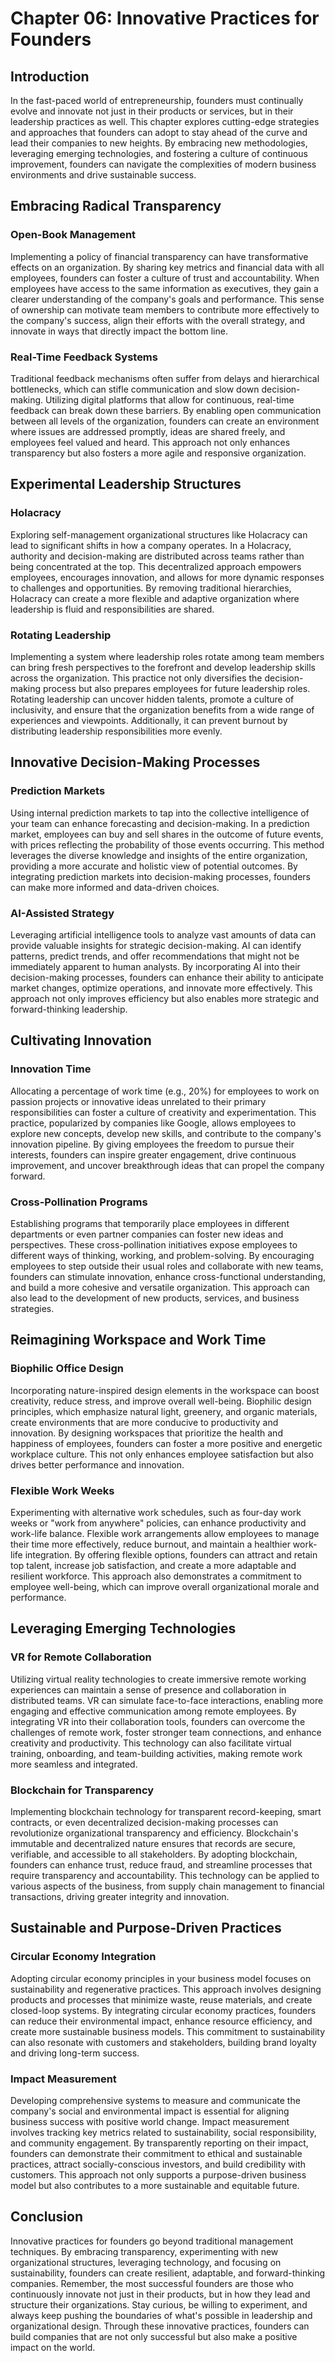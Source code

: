 # Chapter 06: Innovative Practices for Founders

## Introduction

In the fast-paced world of entrepreneurship, founders must continually evolve and innovate not just in their products or services, but in their leadership practices as well. This chapter explores cutting-edge strategies and approaches that founders can adopt to stay ahead of the curve and lead their companies to new heights. By embracing new methodologies, leveraging emerging technologies, and fostering a culture of continuous improvement, founders can navigate the complexities of modern business environments and drive sustainable success.

## Embracing Radical Transparency

### Open-Book Management

Implementing a policy of financial transparency can have transformative effects on an organization. By sharing key metrics and financial data with all employees, founders can foster a culture of trust and accountability. When employees have access to the same information as executives, they gain a clearer understanding of the company's goals and performance. This sense of ownership can motivate team members to contribute more effectively to the company's success, align their efforts with the overall strategy, and innovate in ways that directly impact the bottom line.

### Real-Time Feedback Systems

Traditional feedback mechanisms often suffer from delays and hierarchical bottlenecks, which can stifle communication and slow down decision-making. Utilizing digital platforms that allow for continuous, real-time feedback can break down these barriers. By enabling open communication between all levels of the organization, founders can create an environment where issues are addressed promptly, ideas are shared freely, and employees feel valued and heard. This approach not only enhances transparency but also fosters a more agile and responsive organization.

## Experimental Leadership Structures

### Holacracy

Exploring self-management organizational structures like Holacracy can lead to significant shifts in how a company operates. In a Holacracy, authority and decision-making are distributed across teams rather than being concentrated at the top. This decentralized approach empowers employees, encourages innovation, and allows for more dynamic responses to challenges and opportunities. By removing traditional hierarchies, Holacracy can create a more flexible and adaptive organization where leadership is fluid and responsibilities are shared.

### Rotating Leadership

Implementing a system where leadership roles rotate among team members can bring fresh perspectives to the forefront and develop leadership skills across the organization. This practice not only diversifies the decision-making process but also prepares employees for future leadership roles. Rotating leadership can uncover hidden talents, promote a culture of inclusivity, and ensure that the organization benefits from a wide range of experiences and viewpoints. Additionally, it can prevent burnout by distributing leadership responsibilities more evenly.

## Innovative Decision-Making Processes

### Prediction Markets

Using internal prediction markets to tap into the collective intelligence of your team can enhance forecasting and decision-making. In a prediction market, employees can buy and sell shares in the outcome of future events, with prices reflecting the probability of those events occurring. This method leverages the diverse knowledge and insights of the entire organization, providing a more accurate and holistic view of potential outcomes. By integrating prediction markets into decision-making processes, founders can make more informed and data-driven choices.

### AI-Assisted Strategy

Leveraging artificial intelligence tools to analyze vast amounts of data can provide valuable insights for strategic decision-making. AI can identify patterns, predict trends, and offer recommendations that might not be immediately apparent to human analysts. By incorporating AI into their decision-making processes, founders can enhance their ability to anticipate market changes, optimize operations, and innovate more effectively. This approach not only improves efficiency but also enables more strategic and forward-thinking leadership.

## Cultivating Innovation

### Innovation Time

Allocating a percentage of work time (e.g., 20%) for employees to work on passion projects or innovative ideas unrelated to their primary responsibilities can foster a culture of creativity and experimentation. This practice, popularized by companies like Google, allows employees to explore new concepts, develop new skills, and contribute to the company's innovation pipeline. By giving employees the freedom to pursue their interests, founders can inspire greater engagement, drive continuous improvement, and uncover breakthrough ideas that can propel the company forward.

### Cross-Pollination Programs

Establishing programs that temporarily place employees in different departments or even partner companies can foster new ideas and perspectives. These cross-pollination initiatives expose employees to different ways of thinking, working, and problem-solving. By encouraging employees to step outside their usual roles and collaborate with new teams, founders can stimulate innovation, enhance cross-functional understanding, and build a more cohesive and versatile organization. This approach can also lead to the development of new products, services, and business strategies.

## Reimagining Workspace and Work Time

### Biophilic Office Design

Incorporating nature-inspired design elements in the workspace can boost creativity, reduce stress, and improve overall well-being. Biophilic design principles, which emphasize natural light, greenery, and organic materials, create environments that are more conducive to productivity and innovation. By designing workspaces that prioritize the health and happiness of employees, founders can foster a more positive and energetic workplace culture. This not only enhances employee satisfaction but also drives better performance and innovation.

### Flexible Work Weeks

Experimenting with alternative work schedules, such as four-day work weeks or "work from anywhere" policies, can enhance productivity and work-life balance. Flexible work arrangements allow employees to manage their time more effectively, reduce burnout, and maintain a healthier work-life integration. By offering flexible options, founders can attract and retain top talent, increase job satisfaction, and create a more adaptable and resilient workforce. This approach also demonstrates a commitment to employee well-being, which can improve overall organizational morale and performance.

## Leveraging Emerging Technologies

### VR for Remote Collaboration

Utilizing virtual reality technologies to create immersive remote working experiences can maintain a sense of presence and collaboration in distributed teams. VR can simulate face-to-face interactions, enabling more engaging and effective communication among remote employees. By integrating VR into their collaboration tools, founders can overcome the challenges of remote work, foster stronger team connections, and enhance creativity and productivity. This technology can also facilitate virtual training, onboarding, and team-building activities, making remote work more seamless and integrated.

### Blockchain for Transparency

Implementing blockchain technology for transparent record-keeping, smart contracts, or even decentralized decision-making processes can revolutionize organizational transparency and efficiency. Blockchain's immutable and decentralized nature ensures that records are secure, verifiable, and accessible to all stakeholders. By adopting blockchain, founders can enhance trust, reduce fraud, and streamline processes that require transparency and accountability. This technology can be applied to various aspects of the business, from supply chain management to financial transactions, driving greater integrity and innovation.

## Sustainable and Purpose-Driven Practices

### Circular Economy Integration

Adopting circular economy principles in your business model focuses on sustainability and regenerative practices. This approach involves designing products and processes that minimize waste, reuse materials, and create closed-loop systems. By integrating circular economy practices, founders can reduce their environmental impact, enhance resource efficiency, and create more sustainable business models. This commitment to sustainability can also resonate with customers and stakeholders, building brand loyalty and driving long-term success.

### Impact Measurement

Developing comprehensive systems to measure and communicate the company's social and environmental impact is essential for aligning business success with positive world change. Impact measurement involves tracking key metrics related to sustainability, social responsibility, and community engagement. By transparently reporting on their impact, founders can demonstrate their commitment to ethical and sustainable practices, attract socially-conscious investors, and build credibility with customers. This approach not only supports a purpose-driven business model but also contributes to a more sustainable and equitable future.

## Conclusion

Innovative practices for founders go beyond traditional management techniques. By embracing transparency, experimenting with new organizational structures, leveraging technology, and focusing on sustainability, founders can create resilient, adaptable, and forward-thinking companies. Remember, the most successful founders are those who continuously innovate not just in their products, but in how they lead and structure their organizations. Stay curious, be willing to experiment, and always keep pushing the boundaries of what's possible in leadership and organizational design. Through these innovative practices, founders can build companies that are not only successful but also make a positive impact on the world.